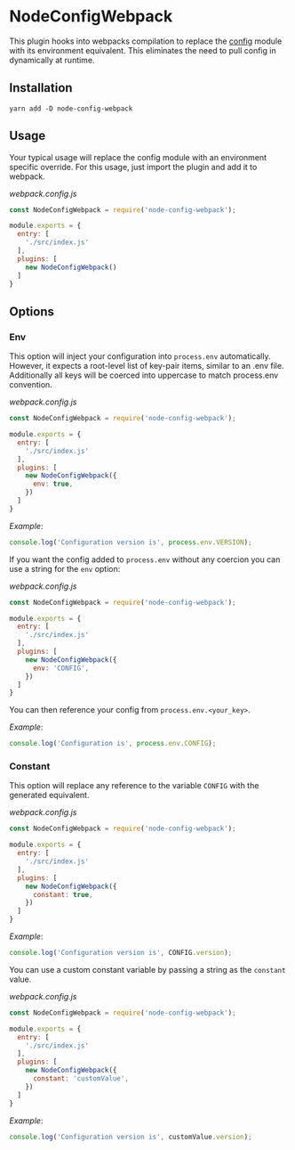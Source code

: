 # NodeConfigWebpack
This plugin hooks into webpacks compilation to replace the [config](https://www.npmjs.com/package/config) module with its environment equivalent. This eliminates the need to pull config in dynamically at runtime. 

## Installation
```shell
yarn add -D node-config-webpack
```

## Usage
Your typical usage will replace the config module with an environment specific override. For this usage, just import the plugin and add it to webpack. 

_webpack.config.js_
```javascript
const NodeConfigWebpack = require('node-config-webpack');

module.exports = {
  entry: [
    './src/index.js'
  ],
  plugins: [
    new NodeConfigWebpack()
  ]
}
```

## Options

### Env
This option will inject your configuration into `process.env` automatically. However, it expects a root-level list of key-pair items, similar to an .env file. Additionally all keys will be coerced into uppercase to match process.env convention.

_webpack.config.js_
```javascript
const NodeConfigWebpack = require('node-config-webpack');

module.exports = {
  entry: [
    './src/index.js'
  ],
  plugins: [
    new NodeConfigWebpack({
      env: true,
    })
  ]
}
```

_Example_:
```javascript
console.log('Configuration version is', process.env.VERSION);
```

If you want the config added to `process.env` without any coercion you can use a string for the `env` option:

_webpack.config.js_
```javascript
const NodeConfigWebpack = require('node-config-webpack');

module.exports = {
  entry: [
    './src/index.js'
  ],
  plugins: [
    new NodeConfigWebpack({
      env: 'CONFIG',
    })
  ]
}
```

You can then reference your config from `process.env.<your_key>`.

_Example_:
```javascript
console.log('Configuration is', process.env.CONFIG);
```

### Constant
This option will replace any reference to the variable `CONFIG` with the generated equivalent.

_webpack.config.js_
```javascript
const NodeConfigWebpack = require('node-config-webpack');

module.exports = {
  entry: [
    './src/index.js'
  ],
  plugins: [
    new NodeConfigWebpack({
      constant: true,
    })
  ]
}
```

_Example_:
```javascript
console.log('Configuration version is', CONFIG.version);
```

You can use a custom constant variable by passing a string as the `constant` value.

_webpack.config.js_
```javascript
const NodeConfigWebpack = require('node-config-webpack');

module.exports = {
  entry: [
    './src/index.js'
  ],
  plugins: [
    new NodeConfigWebpack({
      constant: 'customValue',
    })
  ]
}
```

_Example_:
```javascript
console.log('Configuration version is', customValue.version);
```
